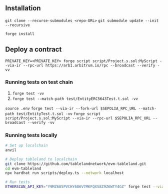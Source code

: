 ## Installation

`git clone --recurse-submodules <repo-URL>`
`git submodule update --init --recursive`

```sh
forge install
```

## Deploy a contract

`PRIVATE_KEY=<PRIVATE_KEY> forge script script/Project.s.sol:MyScript --via-ir --rpc-url https://arb1.arbitrum.io/rpc --broadcast --verify -vv`

### Running tests on test chain

1. `forge test -vv`
2. `forge test --match-path test/EntityERC5643Test.t.sol -vv`

`source .env`
`forge test --via-ir --fork-url $SEPOLIA_RPC_URL --match-path test/EntityTest.t.sol -vv`
`forge script script/Project.s.sol:MyScript --via-ir --rpc-url $SEPOLIA_RPC_URL --broadcast --verify -vv`

### Running tests locally

```bash
# Set up localchain
anvil

# Deploy tableland to localchain
git clone https://github.com/tablelandnetwork/evm-tableland.git
cd evm-tableland
npx hardhat run scripts/deploy.ts --network localhost

# Run tests
ETHERSCAN_API_KEY="Y9MZ685PVCHY686V7MKFQXS8Z9Z6WTY4GZ" forge test --via-ir --fork-url 127.0.0.1:8545 --match-path test/ProjectTest.t.sol -vvvv
```
